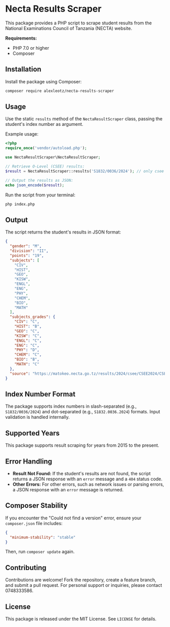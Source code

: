 # Necta Results Scraper

This package provides a PHP script to scrape student results from the National Examinations Council of Tanzania (NECTA) website.

**Requirements:**

- PHP 7.0 or higher
- Composer

## Installation

Install the package using Composer:

```bash
composer require alexleotz/necta-results-scraper
```

## Usage

Use the static `results` method of the `NectaResultScraper` class, passing the student's index number as argument.

Example usage:

```php
<?php
require_once('vendor/autoload.php');

use NectaResultScraper\NectaResultScraper;

// Retrieve O-Level (CSEE) results:
$result = NectaResultScraper::results('S1832/0036/2024'); // only csee candidate is supported

// Output the results as JSON:
echo json_encode($result);
```

Run the script from your terminal:

```bash
php index.php
```

## Output

The script returns the student's results in JSON format:

```json
{
  "gender": "M",
  "division": "II",
  "points": "19",
  "subjects": [
    "CIV",
    "HIST",
    "GEO",
    "KISW",
    "ENGL",
    "ENG",
    "PHY",
    "CHEM",
    "BIO",
    "MATH"
  ],
  "subjects_grades": {
    "CIV": "C",
    "HIST": "B",
    "GEO": "C",
    "KISW": "C",
    "ENGL": "C",
    "ENG": "C",
    "PHY": "D",
    "CHEM": "C",
    "BIO": "B",
    "MATH": "C"
  },
  "source": "https://matokeo.necta.go.tz/results/2024/csee/CSEE2024/CSEE2024/results/s1832.htm"
}
```

## Index Number Format

The package supports index numbers in slash-separated (e.g., `S1832/0036/2024`) and dot-separated (e.g., `S1832.0036.2024`) formats. Input validation is handled internally.

## Supported Years

This package supports result scraping for years from 2015 to the present.

## Error Handling

- **Result Not Found:** If the student's results are not found, the script returns a JSON response with an `error` message and a `404` status code.
- **Other Errors:** For other errors, such as network issues or parsing errors, a JSON response with an `error` message is returned.

## Composer Stability

If you encounter the "Could not find a version" error, ensure your `composer.json` file includes:

```json
{
  "minimum-stability": "stable"
}
```

Then, run `composer update` again.

## Contributing

Contributions are welcome! Fork the repository, create a feature branch, and submit a pull request. For personal support or inquiries, please contact 0748333586.

## License

This package is released under the MIT License. See `LICENSE` for details.
